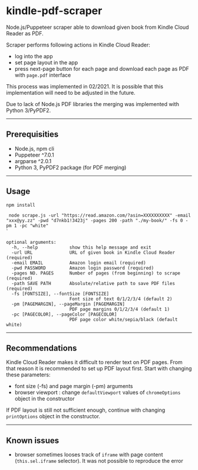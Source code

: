 # kindle-pdf-scraper
Node.js/Puppeteer scraper able to download given book from Kindle Cloud Reader as PDF.  

Scraper performs following actions in Kindle Cloud Reader:
- log into the app
- set page layout in the app
- press next-page button for each page and download each page as PDF with `page.pdf` interface  

This process was implemented in 02/2021. It is possible that this implementation will need to be adjusted in the future.  

Due to lack of Node.js PDF libraries the merging was implemented with Python 3/PyPDF2.

___

## Prerequisities
- Node.js, npm cli
- Puppeteer ^7.0.1
- argparse ^2.0.1
- Python 3, PyPDF2 package (for PDF merging)

___

## Usage
`npm install`  

`
node scrape.js -url "https://read.amazon.com/?asin=XXXXXXXXXX" -email "xxx@yy.zz" -pwd "d7nkb1!3423j" -pages 200 -path "./my-book/" -fs 0 -pm 1 -pc "white"`  
`
```
optional arguments:  
  -h, --help            show this help message and exit
  -url URL              URL of given book in Kindle Cloud Reader (required)
  -email EMAIL          Amazon login email (required)
  -pwd PASSWORD         Amazon login password (required)
  -pages NO. PAGES      Number of pages (from beginning) to scrape (required)
  -path SAVE PATH       Absolute/relative path to save PDF files (required)
  -fs [FONTSIZE], --fontSize [FONTSIZE]
                        Font size of text 0/1/2/3/4 (default 2)
  -pm [PAGEMARGIN], --pageMargin [PAGEMARGIN]
                        PDF page margins 0/1/2/3/4 (default 1)
  -pc [PAGECOLOR], --pageColor [PAGECOLOR]
                        PDF page color white/sepia/black (default white)
 ```
 
 ___
 
 ## Recommendations
 Kindle Cloud Reader makes it difficult to render text on PDF pages. From that reason it is recommended to set up PDF layout first. Start with changing these parameters:
 - font size (-fs) and page margin (-pm) arguments
 - browser viewport : change `defaultViewport` values of `chromeOptions` object in the constructor  
 
 If PDF layout is still not sufficient enough, continue with changing `printOptions` object in the constructor.  
 
 ___
 
 ## Known issues
 - browser sometimes looses track of `iframe` with page content (`this.sel.iframe` selector). It was not possible to reproduce the error
